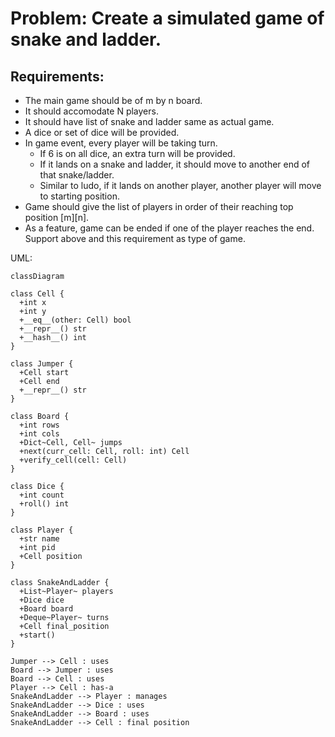# Problem: Create a simulated game of snake and ladder.

## Requirements:
- The main game should be of m by n board.
- It should accomodate N players.
- It should have list of snake and ladder same as actual game.
- A dice or set of dice will be provided.
- In game event, every player will be taking turn.
    - If 6 is on all dice, an extra turn will be provided.
    - If it lands on a snake and ladder, it should move to another end of that snake/ladder.
    - Similar to ludo, if it lands on another player, another player will move to starting position.
- Game should give the list of players in order of their reaching top position [m][n].
- As a feature, game can be ended if one of the player reaches the end. Support above and this requirement as
  type of game.


UML:
```mermaid
classDiagram

class Cell {
  +int x
  +int y
  +__eq__(other: Cell) bool
  +__repr__() str
  +__hash__() int
}

class Jumper {
  +Cell start
  +Cell end
  +__repr__() str
}

class Board {
  +int rows
  +int cols
  +Dict~Cell, Cell~ jumps
  +next(curr_cell: Cell, roll: int) Cell
  +verify_cell(cell: Cell)
}

class Dice {
  +int count
  +roll() int
}

class Player {
  +str name
  +int pid
  +Cell position
}

class SnakeAndLadder {
  +List~Player~ players
  +Dice dice
  +Board board
  +Deque~Player~ turns
  +Cell final_position
  +start()
}

Jumper --> Cell : uses
Board --> Jumper : uses
Board --> Cell : uses
Player --> Cell : has-a
SnakeAndLadder --> Player : manages
SnakeAndLadder --> Dice : uses
SnakeAndLadder --> Board : uses
SnakeAndLadder --> Cell : final position
```
